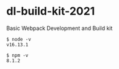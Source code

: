 # dl-build-kit-2021
Basic Webpack Development and Build kit

```
$ node -v
v16.13.1
```

```
$ npm -v
8.1.2
```